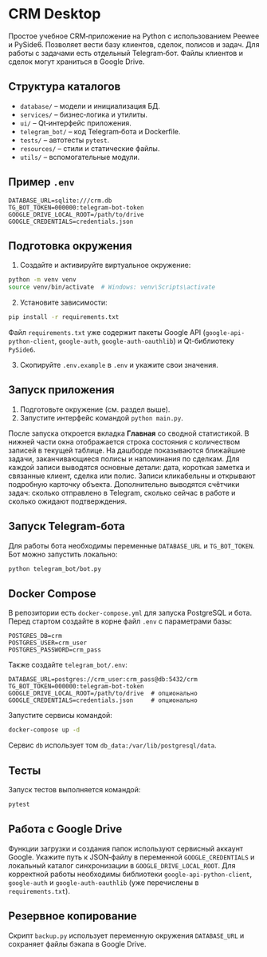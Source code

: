 # CRM Desktop

Простое учебное CRM‑приложение на Python с использованием Peewee и PySide6. Позволяет вести базу клиентов, сделок, полисов и задач. Для работы с задачами есть отдельный Telegram‑бот. Файлы клиентов и сделок могут храниться в Google Drive.

## Структура каталогов

- `database/` – модели и инициализация БД.
- `services/` – бизнес‑логика и утилиты.
- `ui/` – Qt‑интерфейс приложения.
- `telegram_bot/` – код Telegram‑бота и Dockerfile.
- `tests/` – автотесты `pytest`.
- `resources/` – стили и статические файлы.
- `utils/` – вспомогательные модули.

## Пример `.env`

```env
DATABASE_URL=sqlite:///crm.db
TG_BOT_TOKEN=000000:telegram-bot-token
GOOGLE_DRIVE_LOCAL_ROOT=/path/to/drive
GOOGLE_CREDENTIALS=credentials.json
```

## Подготовка окружения

1. Создайте и активируйте виртуальное окружение:

```bash
python -m venv venv
source venv/bin/activate  # Windows: venv\Scripts\activate
```

2. Установите зависимости:

```bash
pip install -r requirements.txt
```

Файл `requirements.txt` уже содержит пакеты Google API (`google-api-python-client`, `google-auth`, `google-auth-oauthlib`) и Qt-библиотеку `PySide6`.

3. Скопируйте `.env.example` в `.env` и укажите свои значения.

## Запуск приложения

1. Подготовьте окружение (см. раздел выше).
2. Запустите интерфейс командой `python main.py`.

После запуска откроется вкладка **Главная** со сводной статистикой. В нижней части окна отображается строка состояния с количеством записей в текущей таблице. На дашборде показываются ближайшие задачи, заканчивающиеся полисы и напоминания по сделкам. Для каждой записи выводятся основные детали: дата, короткая заметка и связанные клиент, сделка или полис. Записи кликабельны и открывают подробную карточку объекта. Дополнительно выводятся счётчики задач: сколько отправлено в Telegram, сколько сейчас в работе и сколько ожидают подтверждения.

## Запуск Telegram‑бота

Для работы бота необходимы переменные `DATABASE_URL` и `TG_BOT_TOKEN`.
Бот можно запустить локально:

```bash
python telegram_bot/bot.py
```


## Docker Compose

В репозитории есть `docker-compose.yml` для запуска PostgreSQL и бота.
Перед стартом создайте в корне файл `.env` с параметрами базы:

```env
POSTGRES_DB=crm
POSTGRES_USER=crm_user
POSTGRES_PASSWORD=crm_pass
```

Также создайте `telegram_bot/.env`:

```env
DATABASE_URL=postgres://crm_user:crm_pass@db:5432/crm
TG_BOT_TOKEN=000000:telegram-bot-token
GOOGLE_DRIVE_LOCAL_ROOT=/path/to/drive  # опционально
GOOGLE_CREDENTIALS=credentials.json     # опционально
```

Запустите сервисы командой:

```bash
docker-compose up -d
```

Сервис `db` использует том `db_data:/var/lib/postgresql/data`.

## Тесты

Запуск тестов выполняется командой:

```bash
pytest
```

## Работа с Google Drive

Функции загрузки и создания папок используют сервисный аккаунт Google.
Укажите путь к JSON‑файлу в переменной `GOOGLE_CREDENTIALS` и локальный
каталог синхронизации в `GOOGLE_DRIVE_LOCAL_ROOT`. Для корректной работы
необходимы библиотеки `google-api-python-client`, `google-auth` и
`google-auth-oauthlib` (уже перечислены в `requirements.txt`).

## Резервное копирование

Скрипт `backup.py` использует переменную окружения `DATABASE_URL` и
сохраняет файлы бэкапа в Google Drive.
